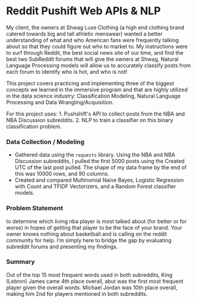 # Reddit Pushift Web APIs & NLP
My client, the owners at Shwag Luxe Clothing (a high end clothing brand catered towards big and tall athletic menswear) wanted a better understanding of what and who American fans were frequently talking about so that they could figure out who to market to. My instructions were to surf through Reddit, the best social news site of our time, and find the best two SubReddit forums that will give the owners at Shwag,  Natural Language Processing models will allow us to accurately classify posts from each forum to identify who is hot, and who is not!

This project covers practicing and implementing three of the biggest concepts we learned in the immersive program and that are highly utilized in the data science industry: Classification Modeling, Natural Language Processing and Data Wrangling/Acquisition. 

For this project uses:
1\. Pushshift's API to collect posts from the NBA and NBA Discussion subreddits.
2\. NLP to train a classifier on this binary classification problem.

### Data Collection / Modeling

-   Gathered data using the `requests` library.
Using the NBA and NBA Discussion subreddits, I pulled the first 5000 posts using the Created UTC of the last post pulled. The shape of my data frame by the end of this was 10000 rows, and 90 columns. 
-   Created and compared Multinomial Naive Bayes, Logistic Regression with Count and TFIDF Vectorizers, and a Random Forest classifier models.


### Problem Statement

 to determine which living nba player is most talked about (for better or for worse) in hopes of getting that player to be the face of your brand. Your owner knows nothing about basketball and is calling on the reddit community for help. I’m simply here to bridge the gap by evaluating subreddit forums and presenting my findings.
 
### Summary
Out of the top 15 most frequent words used in both subreddits, King (Lebron) James came 4th place overall, abut was the first most frequent player given the overall words. Michael Jordan was 10th place overall, making him 2nd for players mentioned in both subreddits.
